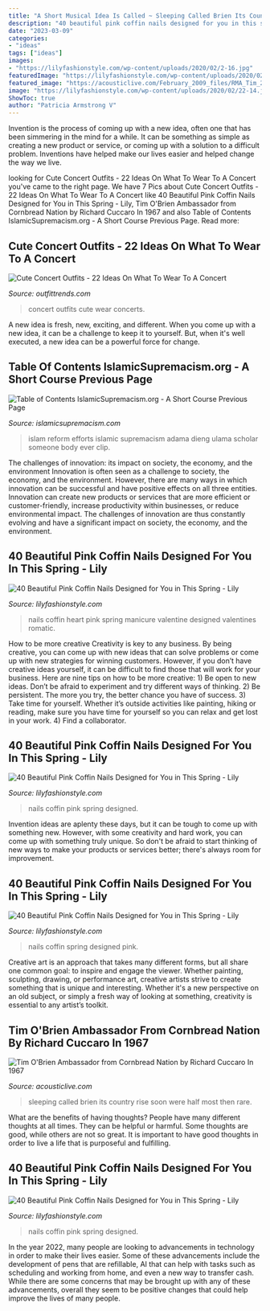 ```yaml
---
title: "A Short Musical Idea Is Called ~ Sleeping Called Brien Its Country Rise Soon Were Half Most Then Rare"
description: "40 beautiful pink coffin nails designed for you in this spring"
date: "2023-03-09"
categories:
- "ideas"
tags: ["ideas"]
images:
- "https://lilyfashionstyle.com/wp-content/uploads/2020/02/2-16.jpg"
featuredImage: "https://lilyfashionstyle.com/wp-content/uploads/2020/02/7-16.jpg"
featured_image: "https://acousticlive.com/February_2009_files/RMA_Tim_208.gif"
image: "https://lilyfashionstyle.com/wp-content/uploads/2020/02/22-14.jpg"
ShowToc: true
author: "Patricia Armstrong V"
---
```



Invention is the process of coming up with a new idea, often one that has been simmering in the mind for a while. It can be something as simple as creating a new product or service, or coming up with a solution to a difficult problem. Inventions have helped make our lives easier and helped change the way we live.

	

		
looking for Cute Concert Outfits - 22 Ideas On What To Wear To A Concert you've came to the right page. We have 7 Pics about Cute Concert Outfits - 22 Ideas On What To Wear To A Concert like 40 Beautiful Pink Coffin Nails Designed for You in This Spring - Lily, Tim O&#039;Brien Ambassador from Cornbread Nation by Richard Cuccaro In 1967 and also Table of Contents IslamicSupremacism.org - A Short Course Previous Page. Read more:
		
    
## Cute Concert Outfits - 22 Ideas On What To Wear To A Concert

<img loading=lazy src="https://www.outfittrends.com/wp-content/uploads/2015/09/cute-outfits-to-wear-to-a-concert-8.jpg" onerror="this.onerror=null;this.src='https://tse1.mm.bing.net/th?id=OIP._btoafnFxFvrFLpNKiDNIgAAAA&amp;pid=15.1';" alt="Cute Concert Outfits - 22 Ideas On What To Wear To A Concert">

_Source: outfittrends.com_

>concert outfits cute wear concerts. 

	

A new idea is fresh, new, exciting, and different. When you come up with a new idea, it can be a challenge to keep it to yourself. But, when it's well executed, a new idea can be a powerful force for change.

    
## Table Of Contents IslamicSupremacism.org - A Short Course Previous Page

<img loading=lazy src="http://islamicsupremacism.com/Islamic_Supremacism/Efforts_To_Reform_Islam_files/imgres.jpg" onerror="this.onerror=null;this.src='https://tse3.mm.bing.net/th?id=OIP.EYRMspXoZulhd-_6iy_SJgHaFt&amp;pid=15.1';" alt="Table of Contents IslamicSupremacism.org - A Short Course Previous Page">

_Source: islamicsupremacism.com_

>islam reform efforts islamic supremacism adama dieng ulama scholar someone body ever clip. 

	

The challenges of innovation: its impact on society, the economy, and the environment
Innovation is often seen as a challenge to society, the economy, and the environment. However, there are many ways in which innovation can be successful and have positive effects on all three entities. Innovation can create new products or services that are more efficient or customer-friendly, increase productivity within businesses, or reduce environmental impact. The challenges of innovation are thus constantly evolving and have a significant impact on society, the economy, and the environment.

    
## 40 Beautiful Pink Coffin Nails Designed For You In This Spring - Lily

<img loading=lazy src="https://lilyfashionstyle.com/wp-content/uploads/2020/02/28-10.jpg" onerror="this.onerror=null;this.src='https://tse3.mm.bing.net/th?id=OIP.6SfiikjUM3XDnycyuPbNiwHaKw&amp;pid=15.1';" alt="40 Beautiful Pink Coffin Nails Designed for You in This Spring - Lily">

_Source: lilyfashionstyle.com_

>nails coffin heart pink spring manicure valentine designed valentines romatic. 

	

How to be more creative
Creativity is key to any business. By being creative, you can come up with new ideas that can solve problems or come up with new strategies for winning customers. However, if you don’t have creative ideas yourself, it can be difficult to find those that will work for your business. Here are nine tips on how to be more creative: 1) Be open to new ideas. Don’t be afraid to experiment and try different ways of thinking. 2) Be persistent. The more you try, the better chance you have of success. 3) Take time for yourself. Whether it’s outside activities like painting, hiking or reading, make sure you have time for yourself so you can relax and get lost in your work. 4) Find a collaborator.

    
## 40 Beautiful Pink Coffin Nails Designed For You In This Spring - Lily

<img loading=lazy src="https://lilyfashionstyle.com/wp-content/uploads/2020/02/2-16.jpg" onerror="this.onerror=null;this.src='https://tse3.mm.bing.net/th?id=OIP.eAb9zD71oiVFamsubcN8mwHaKi&amp;pid=15.1';" alt="40 Beautiful Pink Coffin Nails Designed for You in This Spring - Lily">

_Source: lilyfashionstyle.com_

>nails coffin pink spring designed. 

	

Invention ideas are aplenty these days, but it can be tough to come up with something new. However, with some creativity and hard work, you can come up with something truly unique. So don't be afraid to start thinking of new ways to make your products or services better; there's always room for improvement.

    
## 40 Beautiful Pink Coffin Nails Designed For You In This Spring - Lily

<img loading=lazy src="https://lilyfashionstyle.com/wp-content/uploads/2020/02/22-14.jpg" onerror="this.onerror=null;this.src='https://tse3.mm.bing.net/th?id=OIP.GmKeDQ3KYkuK4UddcGEXjAHaK6&amp;pid=15.1';" alt="40 Beautiful Pink Coffin Nails Designed for You in This Spring - Lily">

_Source: lilyfashionstyle.com_

>nails coffin spring designed pink. 

	

Creative art is an approach that takes many different forms, but all share one common goal: to inspire and engage the viewer. Whether painting, sculpting, drawing, or performance art, creative artists strive to create something that is unique and interesting. Whether it's a new perspective on an old subject, or simply a fresh way of looking at something, creativity is essential to any artist’s toolkit.

    
## Tim O&#039;Brien Ambassador From Cornbread Nation By Richard Cuccaro In 1967

<img loading=lazy src="https://acousticlive.com/February_2009_files/RMA_Tim_208.gif" onerror="this.onerror=null;this.src='https://tse4.mm.bing.net/th?id=OIP.aWgwmAw-J8755HSQyaqxiAAAAA&amp;pid=15.1';" alt="Tim O&#039;Brien Ambassador from Cornbread Nation by Richard Cuccaro In 1967">

_Source: acousticlive.com_

>sleeping called brien its country rise soon were half most then rare. 

	

What are the benefits of having thoughts?
People have many different thoughts at all times. They can be helpful or harmful. Some thoughts are good, while others are not so great. It is important to have good thoughts in order to live a life that is purposeful and fulfilling.

    
## 40 Beautiful Pink Coffin Nails Designed For You In This Spring - Lily

<img loading=lazy src="https://lilyfashionstyle.com/wp-content/uploads/2020/02/7-16.jpg" onerror="this.onerror=null;this.src='https://tse2.mm.bing.net/th?id=OIP.RaBjqGZsHaONdlSQoOcOlQHaK8&amp;pid=15.1';" alt="40 Beautiful Pink Coffin Nails Designed for You in This Spring - Lily">

_Source: lilyfashionstyle.com_

>nails coffin pink spring designed. 

	

In the year 2022, many people are looking to advancements in technology in order to make their lives easier. Some of these advancements include the development of pens that are refillable, AI that can help with tasks such as scheduling and working from home, and even a new way to transfer cash. While there are some concerns that may be brought up with any of these advancements, overall they seem to be positive changes that could help improve the lives of many people.

